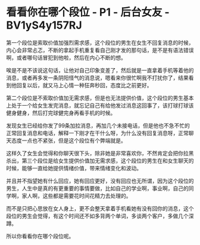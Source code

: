 # 看看你在哪个段位 - P1 - 后台女友 - BV1yS4y157RJ

第一个段位是索取价值加强烈需求感，这个段位的男生在女生不回复消息的时候，内心会非常忐忑，不断的拿起手机重复看自己刚才发的那句话，是不是有语法错误啊，或者哪句话冒犯到他啦，然后在内心不断的想。

唉是不是不该说这句话，让他对自己印象变差了，然后就是一直拿着手机等着他的消息，或者再多发一条阴阳怪气的消息说，嗯看来你很忙啊我不打扰你了，结果看到他回复以后，就又马上心情一种狂奔秒回，态度比之前更好。

第二个段位是不索取价值加无需求感，但是也无法提供价值，这个段位的男生基本上处于一个给女生发完消息，就忘记自己有给他发过消息这回事了，该打球打球该健身健身，然后打完球健完身再看手机的时候。

发现女生已经给你发了99条加拉消息，再加几个未接电话，但是他也不急不忙的正常回复消息和电话，解释一下刚才在干什么呀，为什么没有回复消息呀，正常聊天态度一点也不紧张，但是这个段位有个弊端就是。

这样久了女生会觉得和你聊天很下头，除非她是非常喜欢你，不然肯定会把你拉黑杀出，第三个段位是给女生提供价值加无需求感，这个段位的男生在和女生聊天的时候，能够一直给她提供情绪价值，带来情绪变化和波动。

并且并不指望她有什么回应，她有回应更好，没有回应也无所谓，因为这个段位的男生，人生中是真的有更重要的事情要做，比如自己的学业啊，事业啊，自己的同学啊，家人啊，这些都是需要花时间花精力去处理的。

而不是只把心思放在女人身上，更不会整天拿着手机看她有没有回你的消息，这个段位的男生会觉得，有这个时间还不如多背两个单词，多谈两个客户，多做几个深蹲。

所以你看看你在哪个段位呢。
